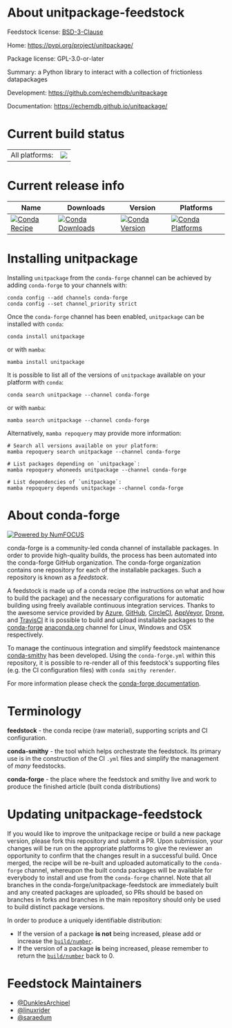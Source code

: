 About unitpackage-feedstock
===========================

Feedstock license: [BSD-3-Clause](https://github.com/conda-forge/unitpackage-feedstock/blob/main/LICENSE.txt)

Home: https://pypi.org/project/unitpackage/

Package license: GPL-3.0-or-later

Summary: a Python library to interact with a collection of frictionless datapackages

Development: https://github.com/echemdb/unitpackage

Documentation: https://echemdb.github.io/unitpackage/

Current build status
====================


<table><tr><td>All platforms:</td>
    <td>
      <a href="https://dev.azure.com/conda-forge/feedstock-builds/_build/latest?definitionId=19495&branchName=main">
        <img src="https://dev.azure.com/conda-forge/feedstock-builds/_apis/build/status/unitpackage-feedstock?branchName=main">
      </a>
    </td>
  </tr>
</table>

Current release info
====================

| Name | Downloads | Version | Platforms |
| --- | --- | --- | --- |
| [![Conda Recipe](https://img.shields.io/badge/recipe-unitpackage-green.svg)](https://anaconda.org/conda-forge/unitpackage) | [![Conda Downloads](https://img.shields.io/conda/dn/conda-forge/unitpackage.svg)](https://anaconda.org/conda-forge/unitpackage) | [![Conda Version](https://img.shields.io/conda/vn/conda-forge/unitpackage.svg)](https://anaconda.org/conda-forge/unitpackage) | [![Conda Platforms](https://img.shields.io/conda/pn/conda-forge/unitpackage.svg)](https://anaconda.org/conda-forge/unitpackage) |

Installing unitpackage
======================

Installing `unitpackage` from the `conda-forge` channel can be achieved by adding `conda-forge` to your channels with:

```
conda config --add channels conda-forge
conda config --set channel_priority strict
```

Once the `conda-forge` channel has been enabled, `unitpackage` can be installed with `conda`:

```
conda install unitpackage
```

or with `mamba`:

```
mamba install unitpackage
```

It is possible to list all of the versions of `unitpackage` available on your platform with `conda`:

```
conda search unitpackage --channel conda-forge
```

or with `mamba`:

```
mamba search unitpackage --channel conda-forge
```

Alternatively, `mamba repoquery` may provide more information:

```
# Search all versions available on your platform:
mamba repoquery search unitpackage --channel conda-forge

# List packages depending on `unitpackage`:
mamba repoquery whoneeds unitpackage --channel conda-forge

# List dependencies of `unitpackage`:
mamba repoquery depends unitpackage --channel conda-forge
```


About conda-forge
=================

[![Powered by
NumFOCUS](https://img.shields.io/badge/powered%20by-NumFOCUS-orange.svg?style=flat&colorA=E1523D&colorB=007D8A)](https://numfocus.org)

conda-forge is a community-led conda channel of installable packages.
In order to provide high-quality builds, the process has been automated into the
conda-forge GitHub organization. The conda-forge organization contains one repository
for each of the installable packages. Such a repository is known as a *feedstock*.

A feedstock is made up of a conda recipe (the instructions on what and how to build
the package) and the necessary configurations for automatic building using freely
available continuous integration services. Thanks to the awesome service provided by
[Azure](https://azure.microsoft.com/en-us/services/devops/), [GitHub](https://github.com/),
[CircleCI](https://circleci.com/), [AppVeyor](https://www.appveyor.com/),
[Drone](https://cloud.drone.io/welcome), and [TravisCI](https://travis-ci.com/)
it is possible to build and upload installable packages to the
[conda-forge](https://anaconda.org/conda-forge) [anaconda.org](https://anaconda.org/)
channel for Linux, Windows and OSX respectively.

To manage the continuous integration and simplify feedstock maintenance
[conda-smithy](https://github.com/conda-forge/conda-smithy) has been developed.
Using the ``conda-forge.yml`` within this repository, it is possible to re-render all of
this feedstock's supporting files (e.g. the CI configuration files) with ``conda smithy rerender``.

For more information please check the [conda-forge documentation](https://conda-forge.org/docs/).

Terminology
===========

**feedstock** - the conda recipe (raw material), supporting scripts and CI configuration.

**conda-smithy** - the tool which helps orchestrate the feedstock.
                   Its primary use is in the construction of the CI ``.yml`` files
                   and simplify the management of *many* feedstocks.

**conda-forge** - the place where the feedstock and smithy live and work to
                  produce the finished article (built conda distributions)


Updating unitpackage-feedstock
==============================

If you would like to improve the unitpackage recipe or build a new
package version, please fork this repository and submit a PR. Upon submission,
your changes will be run on the appropriate platforms to give the reviewer an
opportunity to confirm that the changes result in a successful build. Once
merged, the recipe will be re-built and uploaded automatically to the
`conda-forge` channel, whereupon the built conda packages will be available for
everybody to install and use from the `conda-forge` channel.
Note that all branches in the conda-forge/unitpackage-feedstock are
immediately built and any created packages are uploaded, so PRs should be based
on branches in forks and branches in the main repository should only be used to
build distinct package versions.

In order to produce a uniquely identifiable distribution:
 * If the version of a package **is not** being increased, please add or increase
   the [``build/number``](https://docs.conda.io/projects/conda-build/en/latest/resources/define-metadata.html#build-number-and-string).
 * If the version of a package **is** being increased, please remember to return
   the [``build/number``](https://docs.conda.io/projects/conda-build/en/latest/resources/define-metadata.html#build-number-and-string)
   back to 0.

Feedstock Maintainers
=====================

* [@DunklesArchipel](https://github.com/DunklesArchipel/)
* [@linuxrider](https://github.com/linuxrider/)
* [@saraedum](https://github.com/saraedum/)

